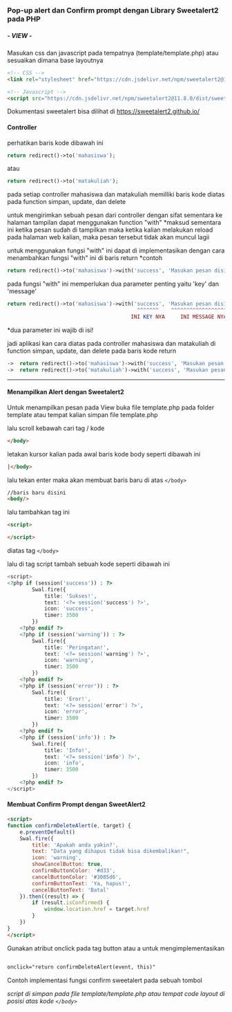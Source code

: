 ### Pop-up alert dan Confirm prompt dengan Library Sweetalert2 pada PHP

##### - VIEW -
Masukan css dan javascript pada tempatnya (template/template.php) atau sesuaikan dimana base layoutnya
``````html
<!-- CSS -->
<link rel="stylesheet" href="https://cdn.jsdelivr.net/npm/sweetalert2@11.8.0/dist/sweetalert2.min.css">

<!-- Javascript -->
<script src="https://cdn.jsdelivr.net/npm/sweetalert2@11.8.0/dist/sweetalert2.all.min.js"></script>
``````

Dokumentasi sweetalert bisa dilihat di 
https://sweetalert2.github.io/

#### Controller

perhatikan baris kode dibawah ini

```````` php
return redirect()->to('mahasiswa');
````````
atau
```````` php
return redirect()->to('matakuliah');
````````
pada setiap controller mahasiswa dan matakuliah memilliki baris kode diatas pada function simpan, update, dan delete

untuk mengirimkan sebuah pesan dari controller dengan sifat sementara ke halaman tampilan dapat menggunakan function "with"
*maksud sementara ini ketika pesan sudah di tampilkan maka ketika kalian melakukan reload pada halaman web kalian,
maka pesan tersebut tidak akan muncul lagii

untuk menggunakan fungsi "with" ini dapat di implementasikan dengan cara menambahkan fungsi "with" ini di baris return 
*contoh
```````` php
return redirect()->to('mahasiswa')->with('success', 'Masukan pesan disini!');
````````

pada fungsi "with" ini memperlukan dua parameter penting yaitu 'key' dan 'message'

```````` php
return redirect()->to('mahasiswa')->with('success', 'Masukan pesan disini!');
                                          ^^^^^^^    ^^^^^^^^^^^^^^^^^^^^^
                                        INI KEY NYA     INI MESSAGE NYA
````````                                        
*dua parameter ini wajib di isi!

jadi aplikasi kan cara diatas pada controller mahasiswa dan matakuliah di function simpan, update, dan delete pada baris kode return
```````` php
->  return redirect()->to('mahasiswa')->with('success', 'Masukan pesan disini!'); //ini buat mahasiswa
->  return redirect()->to('matakuliah')->with('success', 'Masukan pesan disini!'); //ini buat matakuliah
````````

-------------------------------------
#### Menampilkan Alert dengan Sweetalert2

Untuk menampilkan pesan pada View buka file template.php pada folder template atau tempat kalian simpan file template.php

lalu scroll kebawah cari tag / kode 
`````` html
</body>
``````

letakan kursor kalian pada awal baris kode body seperti dibawah ini
`````` html
|</body>

``````
lalu tekan enter maka akan membuat baris baru di atas `</body>`
`````` html
//baris baru disini
<body/>
``````

lalu tambahkan tag ini
`````` html
<script>

</script>
``````

diatas tag `</body>`

lalu di tag script tambah sebuah kode seperti dibawah ini

`````` php
<script>
<?php if (session('success')) : ?>
        Swal.fire({
            title: 'Sukses!',
            text: '<?= session('success') ?>',
            icon: 'success',
            timer: 3500
        })
    <?php endif ?>
    <?php if (session('warning')) : ?>
        Swal.fire({
            title: 'Peringatan!',
            text: '<?= session('warning') ?>',
            icon: 'warning',
            timer: 3500
        })
    <?php endif ?>
    <?php if (session('error')) : ?>
        Swal.fire({
            title: 'Eror!',
            text: '<?= session('error') ?>',
            icon: 'error',
            timer: 3500
        })
    <?php endif ?>
    <?php if (session('info')) : ?>
        Swal.fire({
            title: 'Info!',
            text: '<?= session('info') ?>',
            icon: 'info',
            timer: 3500
        })
    <?php endif ?>
</script>
``````

#### Membuat Confirm Prompt dengan SweetAlert2

`````` html
<script>
function confirmDeleteAlert(e, target) {
    e.preventDefault()
    Swal.fire({
        title: 'Apakah anda yakin?',
        text: "Data yang dihapus tidak bisa dikembalikan!",
        icon: 'warning',
        showCancelButton: true,
        confirmButtonColor: '#d33',
        cancelButtonColor: '#3085d6',
        confirmButtonText: 'Ya, hapus!',
        cancelButtonText: 'Batal'
    }).then((result) => {
        if (result.isConfirmed) {
            window.location.href = target.href
        }
    })
}
</script>
``````

Gunakan atribut onclick pada tag button atau a untuk mengimplementasikan 
`````` html

onclick="return confirmDeleteAlert(event, this)"

``````

Contoh implementasi fungsi confirm sweetalert pada sebuah tombol

<a href="<?=base_url('admin/manajemenAkun/hapus/' . $row->id)?>" id="hapusData"
onclick="return confirmDeleteAlert(event, this)" class="btn btn-sm btn-danger"><i
    class="fa fa-trash"></i></a>

*script di simpan pada file template/template.php atau tempat code layout di posisi atas kode `</body>`*

